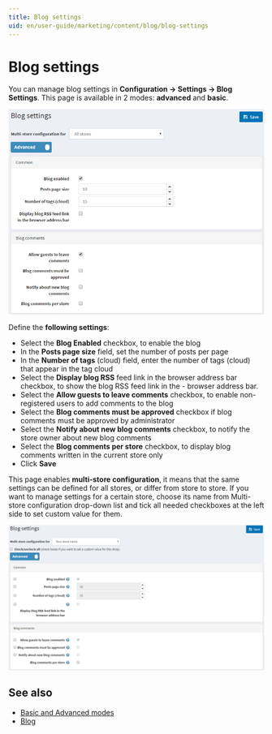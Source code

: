 ```yaml
---
title: Blog settings
uid: en/user-guide/marketing/content/blog/blog-settings
---
```

# Blog settings

You can manage blog settings in **Configuration → Settings → Blog Settings**. This page is available in 2 modes: **advanced** and **basic**.

![P1](_static/blog-settings/Setting-Blog1.png)

Define the **following settings**:

- Select the **Blog Enabled** checkbox, to enable the blog
- In the **Posts page size** field, set the number of posts per page
- In the **Number of tags** (cloud) field, enter the number of tags (cloud) that appear in the tag cloud
- Select the **Display blog RSS** feed link in the browser address bar checkbox, to show the blog RSS feed link in the  - browser address bar.
- Select the **Allow guests to leave comments** checkbox, to enable non-registered users to add comments to the blog
- Select the **Blog comments must be approved** checkbox if blog comments must be approved by administrator
- Select the **Notify about new blog comments** checkbox, to notify the store owner about new blog comments
- Select the **Blog comments per store** checkbox, to display blog comments written in the current store only
- Click **Save**

This page enables **multi-store configuration**, it means that the same settings can be defined for all stores, or differ from store to store. If you want to manage settings for a certain store, choose its name from Multi-store configuration drop-down list and tick all needed checkboxes at the left side to set custom value for them.

 ![p2](_static/blog-settings/Setting-Blog%202.png)

## See also

- [Basic and Advanced modes](xref:en/user-guide/configuring/nopcommerce-interface)
- [Blog](xref:en/user-guide/marketing/content/blog/index)
